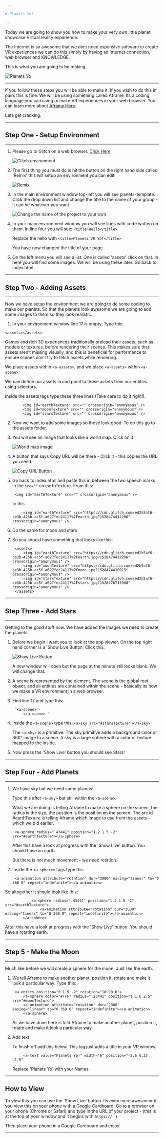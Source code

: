 ```yaml
---

# Planets Yo!

---
```


Today we are going to show you how to make your very own little planet showcase Virtual reality experience.  

The Internet is so awesome that we dont need expensive software to create VR experiences we can do this simply by having an Internet connection, web browser and KNOWLEDGE.  

This is what you are going to be making.

![Planets Yo](https://www.dropbox.com/s/7sdfm9o3s5ugnn8/Screenshot%202018-06-12%2017.50.26.png?raw=1)


---

If you follow these steps you will be able to make it.  If you wish to do this in pairs this is fine.  We will be using something called Aframe.  Its a coding language you can using to make VR experiences in your web browser. You can learn more about [Aframe Here](https://aframe.io/).

Lets get cracking.

---

## Step One - Setup Environment
 
---

1. Please go to Glitch on a web browser.  [Click Here](https://goo.gl/nJh99a)

	![Glitch environment](https://www.dropbox.com/s/6o0324j1407dr50/Screenshot%202018-06-12%2020.22.44.png?raw=1)
	
2. The first thing you must do is hit the button on the right hand side called 'Remix' this will setup an environment you can edit!

	![Remix](https://www.dropbox.com/s/vyr4vc2uae9jwkq/Screenshot%202018-06-18%2011.34.11.png?dl=0)

3. In the main environment window top-left you will see planets-template. Click the drop down list and change the title to the name of your group - it can be whatever you want.

	![Change the name of the project to your own](https://www.dropbox.com/s/h059ytxq566o05o/Screenshot%202018-06-12%2020.24.17.png?raw=1)


4. In your main environment window you will see lines with code written on them.  In line four you will see: `<title>Hello</title>`

	Replace the hello with `<title>Planets VR YO!</title>`

	You have now changed the title of your page.


5. On the left menu you will see a list. One is called 'assets' click on that.  In here you will find some images.  We will be using these later. Go back to index.html.


---

## Step Two - Adding Assets

---

Now we have setup the environment we are going to do some coding to make our planets.  So that the planets look awesome we are going to add some images to them so they look realistic.

1. In your environment window line 17 is empty.  Type this: 


`<assets></assets>`


Games and rich 3D experiences traditionally preload their assets, such as models or textures, before rendering their scenes. This makes sure that assets aren’t missing visually, and this is beneficial for performance to ensure scenes don’t try to fetch assets while rendering.

We place assets within `<a-assets>`, and we place `<a-assets>` within `<a-scene>`. 

We can define our assets in <a-assets> and point to those assets from our entities using selectors.

Inside the assets tags type these three lines (Take care to do it right!). 

			<img id="earthTexture" src="" crossorigin="anonymous" />
			<img id="moonTexture" src="" crossorigin="anonymous" />
			<img id="starsTexture" src="" crossorigin="anonymous" />



2. Now we want to add some images so these look good.  To do this go to the assets folder.

3. You will see an image that looks like a world map. Click on it.

	![World map image](https://www.dropbox.com/s/mfhfgz4sv46s656/Screenshot%202018-06-12%2020.25.44.png?raw=1)

4. A button that says Copy URL will be there - Click it - this copies the URL you need.

	![Copy URL Button](https://www.dropbox.com/s/m399tnwib2wao5x/Screenshot%202018-06-12%2020.27.19.png?raw=1)

5. Go back to index.html and paste this in between the two speech marks in the `src=""` on earthTexture. From this:

		<img id="earthTexture" src="" crossorigin="anonymous" />

	to this


			<img id="earthTexture" src="https://cdn.glitch.com/ed2b5af6-	ce3b-425b-ac5f-a627fec24117%2Fearth.jpg?1528474412206" 		crossorigin="anonymous" />


6. Do the same for moon and stars
7. So you should have something that looks like this:


		<assets>
        	<img id="earthTexture" src="https://cdn.glitch.com/ed2b5af6-ce3b-425b-ac5f-a627fec24117%2Fearth.jpg?1528474412206" crossorigin="anonymous" />
        	<img id="moonTexture" src="https://cdn.glitch.com/ed2b5af6-ce3b-425b-ac5f-a627fec24117%2Fmoon.jpg?1528474410915" crossorigin="anonymous" />
        	<img id="starsTexture" src="https://cdn.glitch.com/ed2b5af6-ce3b-425b-ac5f-a627fec24117%2Fstars.jpg?1528476715908" crossorigin="anonymous" />
    	</assets> 


---

## Step Three - Add Stars

---

Getting to the good stuff now.  We have added the images we need to create the planets.

1. Before we begin I want you to look at the app viewer.  On the top right hand corner is a 'Show Live Button' Click this.  

	![Show Live Button](https://www.dropbox.com/s/4vlqphercrhj0c6/Screenshot%202018-06-12%2020.29.17.png?raw=1)
	
	A new window will open but the page at the minute still looks blank.  We will change that.

2. A scene is represented by the <a-scene> element. The scene is the global root object, and all entities are contained within the scene - basically its how we make a VR environment in a web browser.

3. Find line 17 and type this:

		`<a-scene>
			</a-scene> `

4. Inside the `<a-scene>`  type this: `<a-sky src="#starsTexture"></a-sky>`

	The `<a-sky>` is a primitive.  The sky primitive adds a background color 	or 360° image to a scene. A sky is a large sphere with a color or texture	 	mapped to the inside.

5. Now press the 'Show Live' button you should see Stars!

---

## Step Four - Add Planets

---

1. We have sky but we need some planets!

	Type this after `<a-sky>` but still within the `<a-scene>`.

	What we are doing is telling Aframe to make a sphere on the screen, the 	radius is the size, the position is the position on the screen. The src id 	#earthTexture is telling Aframe which image to use from the assets - which 	we did earlier.

		<a-sphere radius=".43441" position="1.2 1.5 -2" src="#earthTexture"></a-sphere>

	After this have a look at progress with the 'Show Live' button.  You should have an earth.

	But there is not much movement - we need rotation.  

2. Inside the `<a-sphere>` tags type this

		<a-animation attribute="rotation" dur="3000" easing="linear" to="0 360 0" repeat="indefinite"></a-animation>

So altogether it should look like this:

				<a-sphere radius=".43441" position="1.2 1.5 -2" 					src="#earthTexture">
    				<a-animation attribute="rotation" dur="3000" easing="linear" to="0 360 0" repeat="indefinite"></a-animation>
    		</a-sphere>
    
After this have a look at progress with the 'Show Live' button.  You should have a rotating earth.

---

## Step 5 - Make the Moon

---

Much like before we will create a sphere for the moon.  Just like the earth.

1. We tell Aframe to make another planet, position it, rotate and make it look a particular way. Type this:

   		<a-entity position="0 1.5 -2" rotation="10 90 0">
      		<a-sphere color="#FFF" radius=".23441" position="1 1.6 2.5" 							src="#moonTexture">
        	<a-animation attribute="rotation" dur="2000" 					easing="linear" to="0 360 0" repeat="indefinite"></a-animation>
      		</a-sphere>
    </a-entity>
      
	All we have done here is told Aframe to make another planet, position it, 	rotate and make it look a particular way.


2. Add text

	To finish off add this below.  This tag just adds a title in your VR window.

			<a-text value="Planets Yo!" width="6" position="-2.5 0.25 -1.5"

	Replace 'Planets Yo' with your Names.  

---

## How to View

To view this you can use the 'Show Live' button.  Its even more awesomer if you view this on your phone with a Google Cardboard.  Go to a browser on your phone (Chrome or Safari) and type in the URL of your project - (this is at the top of your window and it begins with `https:// ` )

Then place your phone in a Google Cardboard and enjoy!

---






